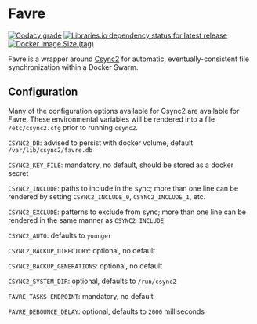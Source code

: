 # Favre
[![Codacy grade](https://img.shields.io/codacy/grade/8218e0ae989143c3b4c3cc6a75235756?style=flat-square)](https://app.codacy.com/gh/coryaent/favre/dashboard)
[![Libraries.io dependency status for latest release](https://img.shields.io/librariesio/release/github/coryaent/favre?style=flat-square)](https://libraries.io/github/coryaent/favre)
[![Docker Image Size (tag)](https://img.shields.io/docker/image-size/coryaent/favre/latest?style=flat-square)](https://hub.docker.com/r/stevecorya/favre)

Favre is a wrapper around [Csync2](https://github.com/LINBIT/csync2/blob/master/doc/csync2.adoc) for automatic, eventually-consistent file synchronization within a Docker Swarm.

## Configuration
Many of the configuration options available for Csync2 are available for Favre. These environmental variables will be rendered into a file `/etc/csync2.cfg` prior to running `csync2`.

`CSYNC2_DB`: advised to persist with docker volume, default `/var/lib/csync2/favre.db`

`CSYNC2_KEY_FILE`: mandatory, no default, should be stored as a docker secret

`CSYNC2_INCLUDE`: paths to include in the sync; more than one line can be rendered by setting `CSYNC2_INCLUDE_0`, `CSYNC2_INCLUDE_1`, etc.

`CSYNC2_EXCLUDE`: patterns to exclude from sync; more than one line can be rendered in the same manner as `CSYNC2_INCLUDE`

`CSYNC2_AUTO`: defaults to `younger`

`CSYNC2_BACKUP_DIRECTORY`: optional, no default

`CSYNC2_BACKUP_GENERATIONS`: optional, no default

`CSYNC2_SYSTEM_DIR`: optional, defaults to `/run/csync2`

`FAVRE_TASKS_ENDPOINT`: mandatory, no default

`FAVRE_DEBOUNCE_DELAY`: optional, defaults to `2000` milliseconds
